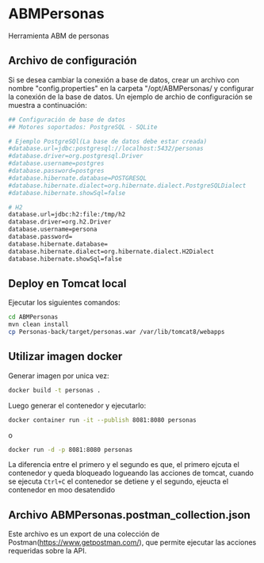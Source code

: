 # ABMPersonas
Herramienta ABM de personas

## Archivo de configuración

Si se desea cambiar la conexión a base de datos, crear un archivo con nombre "config.properties" en la carpeta "/opt/ABMPersonas/ y configurar la conexión de la base de datos. Un ejemplo de archio de configuración se muestra a continuación:

```sh
## Configuración de base de datos
## Motores soportados: PostgreSQL - SQLite

# Ejemplo PostgreSQl(La base de datos debe estar creada)
#database.url=jdbc:postgresql://localhost:5432/personas
#database.driver=org.postgresql.Driver
#database.username=postgres
#database.password=postgres
#database.hibernate.database=POSTGRESQL
#database.hibernate.dialect=org.hibernate.dialect.PostgreSQLDialect
#database.hibernate.showSql=false

# H2
database.url=jdbc:h2:file:/tmp/h2
database.driver=org.h2.Driver
database.username=persona
database.password=
database.hibernate.database=
database.hibernate.dialect=org.hibernate.dialect.H2Dialect
database.hibernate.showSql=false
```
## Deploy en Tomcat local

Ejecutar los siguientes comandos:
```sh
cd ABMPersonas
mvn clean install
cp Personas-back/target/personas.war /var/lib/tomcat8/webapps
```

## Utilizar imagen docker

Generar imagen por unica vez:

```sh
docker build -t personas .
```

Luego generar el contenedor y ejecutarlo:

```sh
docker container run -it --publish 8081:8080 personas
```

o

```sh
docker run -d -p 8081:8080 personas
```
La diferencia entre el primero y el segundo es que, el primero ejcuta el contenedor y queda bloqueado logueando las acciones de tomcat, cuando se ejecuta `Ctrl+C` el contenedor se detiene y el segundo, ejeucta el contenedor en moo desatendido

## Archivo  ABMPersonas.postman_collection.json

Este archivo es un export de una colección de Postman(https://www.getpostman.com/), que permite ejecutar las acciones requeridas sobre la API.